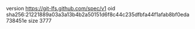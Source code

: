 version https://git-lfs.github.com/spec/v1
oid sha256:21221889a03a3a13b4b2a50151d6f8c44c235dfbfa44f1afab8bf0eda738451e
size 3777
